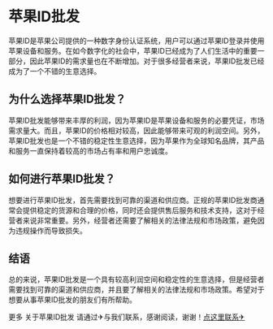# 苹果ID批发

苹果ID是苹果公司提供的一种数字身份认证系统，用户可以通过苹果ID登录并使用苹果设备和服务。在如今数字化的社会中，苹果ID已经成为了人们生活中的重要一部分，因此苹果ID的需求量也在不断增加。对于很多经营者来说，苹果ID批发已经成为了一个不错的生意选择。

## 为什么选择苹果ID批发？

苹果ID批发能够带来丰厚的利润，因为苹果ID是苹果设备和服务的必要凭证，市场需求量大。而且，苹果ID的价格相对较高，因此能够带来可观的利润空间。另外，苹果ID批发也是一个不错的稳定性生意选择，因为苹果作为全球知名品牌，其产品和服务一直保持着较高的市场占有率和用户忠诚度。

## 如何进行苹果ID批发？

想要进行苹果ID批发，首先需要找到可靠的渠道和供应商。正规的苹果ID批发商通常会提供稳定的货源和合理的价格，同时还会提供售后服务和技术支持，这对于经营者来说非常重要。另外，经营者还需要了解相关的法律法规和市场政策，避免因为违规操作而导致损失。

## 结语

总的来说，苹果ID批发是一个具有较高利润空间和稳定性的生意选择，但是经营者需要找到可靠的渠道和供应商，并且要了解相关的法律法规和市场政策。希望对于想要从事苹果ID批发的朋友们有所帮助。

更多 关于苹果ID批发 请通过✈与我们联系，感谢阅读，谢谢！[点这里联系✈](https://bbd.k02.cc)